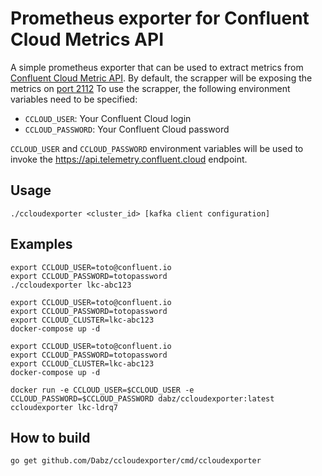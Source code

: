 # Prometheus exporter for Confluent Cloud Metrics API

A simple prometheus exporter that can be used to extract metrics from [Confluent Cloud Metric API](https://docs.confluent.io/current/cloud/metrics-api.html).
By default, the scrapper will be exposing the metrics on [port 2112](http://localhost:2112)
To use the scrapper, the following environment variables need to be specified:

* `CCLOUD_USER`: Your Confluent Cloud login
* `CCLOUD_PASSWORD`: Your Confluent Cloud password

`CCLOUD_USER` and `CCLOUD_PASSWORD` environment variables will be used to invoke the https://api.telemetry.confluent.cloud endpoint.

## Usage
```
./ccloudexporter <cluster_id> [kafka client configuration]
````

## Examples
```
export CCLOUD_USER=toto@confluent.io
export CCLOUD_PASSWORD=totopassword
./ccloudexporter lkc-abc123  
```

```
export CCLOUD_USER=toto@confluent.io
export CCLOUD_PASSWORD=totopassword
export CCLOUD_CLUSTER=lkc-abc123
docker-compose up -d
```

```
export CCLOUD_USER=toto@confluent.io
export CCLOUD_PASSWORD=totopassword
export CCLOUD_CLUSTER=lkc-abc123
docker-compose up -d
```

```
docker run -e CCLOUD_USER=$CCLOUD_USER -e CCLOUD_PASSWORD=$CCLOUD_PASSWORD dabz/ccloudexporter:latest ccloudexporter lkc-ldrq7
```

## How to build

```
go get github.com/Dabz/ccloudexporter/cmd/ccloudexporter
```
